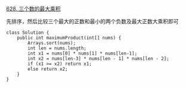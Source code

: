 [628. 三个数的最大乘积](https://leetcode-cn.com/problems/maximum-product-of-three-numbers/)

先排序，然后比较三个最大的正数和最小的两个负数及最大正数大乘积即可
```angelscript
class Solution {
    public int maximumProduct(int[] nums) {
        Arrays.sort(nums);
        int len = nums.length;
        int x1 = nums[0] * nums[1] * nums[len-1];
        int x2 = nums[len-3] * nums[len - 1] * nums[len - 2];
        if (x1 >= x2) return x1;
        else return x2;
    }
}
```